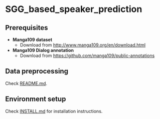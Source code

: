 # SGG_based_speaker_prediction

## Prerequisites
- **Manga109 dataset**
    - Download from http://www.manga109.org/en/download.html
- **Manga109 Dialog annotation**
    - Download from https://github.com/manga109/public-annotations

## Data preprocessing
Check [README.md](proprocessing/README.md).

## Environment setup
Check [INSTALL.md](speaker_prediction/INSTALL.md) for installation instructions.
